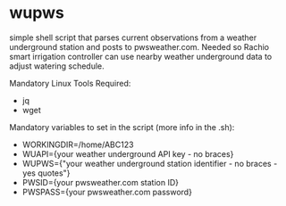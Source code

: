 # wupws
simple shell script that parses current observations from a weather underground station and posts to pwsweather.com.  Needed so Rachio smart irrigation controller can use nearby weather underground data to adjust watering schedule.

Mandatory Linux Tools Required:
- jq
- wget

Mandatory variables to set in the script (more info in the .sh):
- WORKINGDIR=/home/ABC123
- WUAPI={your weather underground API key - no braces}
- WUPWS={"your weather underground station identifier - no braces - yes quotes"}
- PWSID={your pwsweather.com station ID}
- PWSPASS={your pwsweather.com password}
